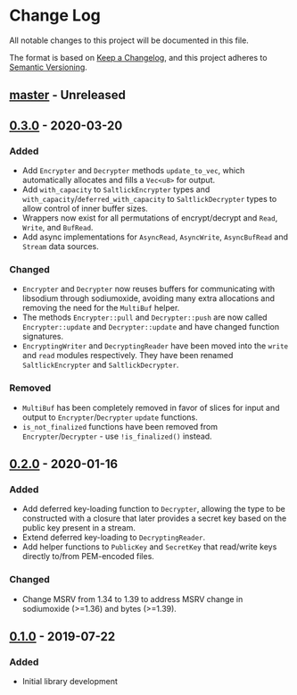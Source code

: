 # Change Log

All notable changes to this project will be documented in this file.

The format is based on [Keep a Changelog](https://keepachangelog.com/en/1.0.0/),
and this project adheres to [Semantic Versioning](https://semver.org/spec/v2.0.0.html).

## [master] - Unreleased

## [0.3.0] - 2020-03-20
### Added
- Add `Encrypter` and `Decrypter` methods `update_to_vec`, which automatically
  allocates and fills a `Vec<u8>` for output.
- Add `with_capacity` to `SaltlickEncrypter` types and
  `with_capacity`/`deferred_with_capacity` to `SaltlickDecrypter` types to
  allow control of inner buffer sizes.
- Wrappers now exist for all permutations of encrypt/decrypt and `Read`,
  `Write`, and `BufRead`.
- Add async implementations for `AsyncRead`, `AsyncWrite`, `AsyncBufRead` and
  `Stream` data sources.

### Changed
- `Encrypter` and `Decrypter` now reuses buffers for communicating with
  libsodium through sodiumoxide, avoiding many extra allocations and removing
  the need for the `MultiBuf` helper.
- The methods `Encrypter::pull` and `Decrypter::push` are now called
  `Encrypter::update` and `Decrypter::update` and have changed function
  signatures.
- `EncryptingWriter` and `DecryptingReader` have been moved into the `write`
  and `read` modules respectively. They have been renamed `SaltlickEncrypter`
  and `SaltlickDecrypter`.

### Removed
- `MultiBuf` has been completely removed in favor of slices for input and
  output to `Encrypter`/`Decrypter` `update` functions.
- `is_not_finalized` functions have been removed from `Encrypter`/`Decrypter` -
  use `!is_finalized()` instead.

## [0.2.0] - 2020-01-16
### Added
- Add deferred key-loading function to `Decrypter`, allowing the type to be
  constructed with a closure that later provides a secret key based on the
  public key present in a stream.
- Extend deferred key-loading to `DecryptingReader`.
- Add helper functions to `PublicKey` and `SecretKey` that read/write keys
  directly to/from PEM-encoded files.

### Changed
- Change MSRV from 1.34 to 1.39 to address MSRV change in sodiumoxide (>=1.36)
  and bytes (>=1.39).

## [0.1.0] - 2019-07-22
### Added
- Initial library development

[master]: https://github.com/saltlick-crypto/saltlick-rs/compare/0.3.0...master
[0.3.0]: https://github.com/saltlick-crypto/saltlick-rs/compare/0.2.0...0.3.0
[0.2.0]: https://github.com/saltlick-crypto/saltlick-rs/compare/0.1.0...0.2.0
[0.1.0]: https://github.com/saltlick-crypto/saltlick-rs/tree/0.1.0
